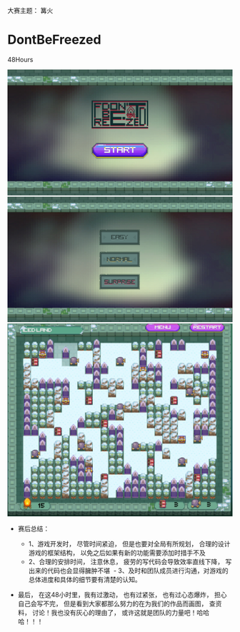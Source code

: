 大赛主题： 篝火
# DontBeFreezed
48Hours

![image](https://github.com/Zhuangdum/DontBeFreezed/blob/master/Description/DBF1.jpg)
![image](https://github.com/Zhuangdum/DontBeFreezed/blob/master/Description/DBF2.jpg)
![image](https://github.com/Zhuangdum/DontBeFreezed/blob/master/Description/DBF5.jpg)

- 赛后总结：
  - 1、游戏开发时， 尽管时间紧迫， 但是也要对全局有所规划， 合理的设计游戏的框架结构， 以免之后如果有新的功能需要添加时措手不及
  - 2、合理的安排时间， 注意休息， 疲劳的写代码会导致效率直线下降， 写出来的代码也会显得臃肿不堪
  - 3、及时和团队成员进行沟通，对游戏的总体进度和具体的细节要有清楚的认知。

- 最后， 在这48小时里，我有过激动， 也有过紧张， 也有过心态爆炸， 担心自己会写不完， 但是看到大家都那么努力的在为我们的作品而画图， 查资料， 讨论！我也没有灰心的理由了， 或许这就是团队的力量吧！哈哈哈！！！
